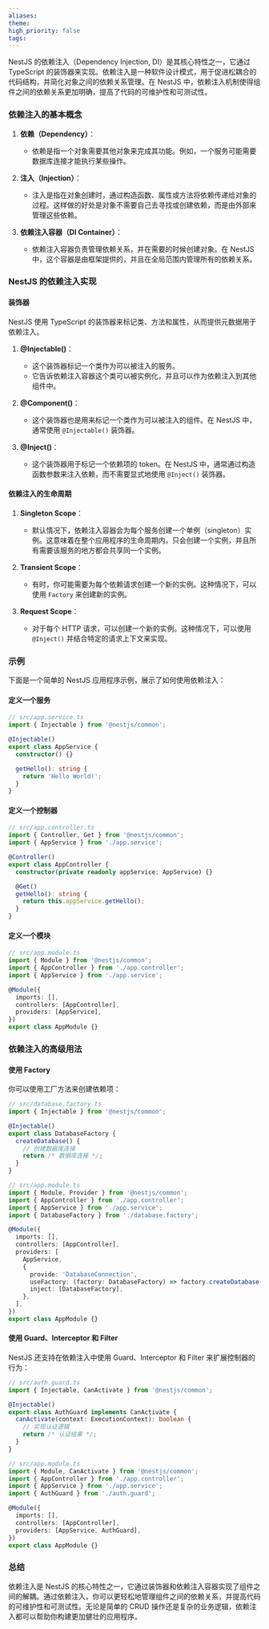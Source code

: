 ```yaml
---
aliases: 
theme: 
high_priority: false
tags:
---
```

NestJS 的依赖注入（Dependency Injection, DI）是其核心特性之一，它通过 TypeScript 的装饰器来实现。依赖注入是一种软件设计模式，用于促进松耦合的代码结构，并简化对象之间的依赖关系管理。在 NestJS 中，依赖注入机制使得组件之间的依赖关系更加明确，提高了代码的可维护性和可测试性。

### 依赖注入的基本概念

1. **依赖（Dependency）**：
   - 依赖是指一个对象需要其他对象来完成其功能。例如，一个服务可能需要数据库连接才能执行某些操作。

2. **注入（Injection）**：
   - 注入是指在对象创建时，通过构造函数、属性或方法将依赖传递给对象的过程。这样做的好处是对象不需要自己去寻找或创建依赖，而是由外部来管理这些依赖。

3. **依赖注入容器（DI Container）**：
   - 依赖注入容器负责管理依赖关系，并在需要的时候创建对象。在 NestJS 中，这个容器是由框架提供的，并且在全局范围内管理所有的依赖关系。

### NestJS 的依赖注入实现

#### 装饰器

NestJS 使用 TypeScript 的装饰器来标记类、方法和属性，从而提供元数据用于依赖注入。

1. **@Injectable()**：
   - 这个装饰器标记一个类作为可以被注入的服务。
   - 它告诉依赖注入容器这个类可以被实例化，并且可以作为依赖注入到其他组件中。

2. **@Component()**：
   - 这个装饰器也是用来标记一个类作为可以被注入的组件。在 NestJS 中，通常使用 `@Injectable()` 装饰器。

3. **@Inject()**：
   - 这个装饰器用于标记一个依赖项的 token。在 NestJS 中，通常通过构造函数参数来注入依赖，而不需要显式地使用 `@Inject()` 装饰器。

#### 依赖注入的生命周期

1. **Singleton Scope**：
   - 默认情况下，依赖注入容器会为每个服务创建一个单例（singleton）实例。这意味着在整个应用程序的生命周期内，只会创建一个实例，并且所有需要该服务的地方都会共享同一个实例。

2. **Transient Scope**：
   - 有时，你可能需要为每个依赖请求创建一个新的实例。这种情况下，可以使用 `Factory` 来创建新的实例。

3. **Request Scope**：
   - 对于每个 HTTP 请求，可以创建一个新的实例。这种情况下，可以使用 `@Inject()` 并结合特定的请求上下文来实现。

### 示例

下面是一个简单的 NestJS 应用程序示例，展示了如何使用依赖注入：

#### 定义一个服务

```typescript
// src/app.service.ts
import { Injectable } from '@nestjs/common';

@Injectable()
export class AppService {
  constructor() {}

  getHello(): string {
    return 'Hello World!';
  }
}
```

#### 定义一个控制器

```typescript
// src/app.controller.ts
import { Controller, Get } from '@nestjs/common';
import { AppService } from './app.service';

@Controller()
export class AppController {
  constructor(private readonly appService: AppService) {}

  @Get()
  getHello(): string {
    return this.appService.getHello();
  }
}
```

#### 定义一个模块

```typescript
// src/app.module.ts
import { Module } from '@nestjs/common';
import { AppController } from './app.controller';
import { AppService } from './app.service';

@Module({
  imports: [],
  controllers: [AppController],
  providers: [AppService],
})
export class AppModule {}
```

### 依赖注入的高级用法

#### 使用 Factory

你可以使用工厂方法来创建依赖项：

```typescript
// src/database.factory.ts
import { Injectable } from '@nestjs/common';

@Injectable()
export class DatabaseFactory {
  createDatabase() {
    // 创建数据库连接
    return /* 数据库连接 */;
  }
}

// src/app.module.ts
import { Module, Provider } from '@nestjs/common';
import { AppController } from './app.controller';
import { AppService } from './app.service';
import { DatabaseFactory } from './database.factory';

@Module({
  imports: [],
  controllers: [AppController],
  providers: [
    AppService,
    {
      provide: 'DatabaseConnection',
      useFactory: (factory: DatabaseFactory) => factory.createDatabase(),
      inject: [DatabaseFactory],
    },
  ],
})
export class AppModule {}
```

#### 使用 Guard、Interceptor 和 Filter

NestJS 还支持在依赖注入中使用 Guard、Interceptor 和 Filter 来扩展控制器的行为：

```typescript
// src/auth.guard.ts
import { Injectable, CanActivate } from '@nestjs/common';

@Injectable()
export class AuthGuard implements CanActivate {
  canActivate(context: ExecutionContext): boolean {
    // 实现认证逻辑
    return /* 认证结果 */;
  }
}

// src/app.module.ts
import { Module, CanActivate } from '@nestjs/common';
import { AppController } from './app.controller';
import { AppService } from './app.service';
import { AuthGuard } from './auth.guard';

@Module({
  imports: [],
  controllers: [AppController],
  providers: [AppService, AuthGuard],
})
export class AppModule {}
```

### 总结

依赖注入是 NestJS 的核心特性之一，它通过装饰器和依赖注入容器实现了组件之间的解耦。通过依赖注入，你可以更轻松地管理组件之间的依赖关系，并提高代码的可维护性和可测试性。无论是简单的 CRUD 操作还是复杂的业务逻辑，依赖注入都可以帮助你构建更加健壮的应用程序。